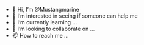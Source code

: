 - 👋 Hi, I’m @Mustangmarine
- 👀 I’m interested in seeing if someone can help me
- 🌱 I’m currently learning ...
- 💞️ I’m looking to collaborate on ...
- 📫 How to reach me ...

<!---
Mustangmarine/Mustangmarine is a ✨ special ✨ repository because its `README.md` (this file) appears on your GitHub profile.
You can click the Preview link to take a look at your changes.
--->
